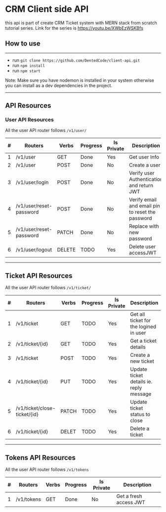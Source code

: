 # CRM Client side API

this api is part of create CRM Ticket system with MERN stack from scratch tutorial series. Link for the series is https://youtu.be/XWbEzWSKBfs

## How to use
---
- run `git clone https://github.com/DentedCode/client-api.git`
- run `npm install`
- run `npm start`

Note: Make sure you have nodemon is installed in your system otherwise you can install as a dev dependencies in the project.

---
## API Resources
### User API Resources
All the user API router follows `/v1/user/`

| #	| Routers	| Verbs	| Progress	| Is Private	| Description |
| --- | ------------- | ----- | --------- | -------- | ---------------------------------------------------------|
| 1	| /v1/user	                | GET	    | Done	| Yes	| Get user Info                                     |
| 2	| /v1/user	                | POST	    | Done	| No	| Create a user                                     |
| 3	| /v1/user/login	        | POST	    | Done	| No	| Verify user Authentication and return JWT         |
| 4	| /v1/user/reset-password	| POST	    | Done	| No	| Verify email and email pin to reset the password  |
| 5	| /v1/user/reset-password	| PATCH	    | Done	| No	| Replace with new password                         |
| 6 | /v1/user/logout	        | DELETE	| TODO	| Yes	| Delete user accessJWT                             |

---
## Ticket API Resources
All the user API router follows `/v1/ticket/`

| #	| Routers	| Verbs	| Progress	| Is Private	| Description |
| --- | ------------- | ----- | --------- | -------- | -----------------------------------------------------|
| 1	    | /v1/ticket	                | GET	| TODO	| Yes	| Get all ticket for the logined in user    |
| 2	    | /v1/ticket/{id}	            | GET	| TODO	| Yes	| Get a ticket details                      |
| 3	    | /v1/ticket	                | POST	| TODO	| Yes	| Create a new ticket                       |
| 4	    | /v1/ticket/{id}	            | PUT	| TODO	| Yes	| Update ticket details ie. reply message   |
| 5	    | /v1/ticket/close-ticket/{id}	| PATCH	| TODO	| Yes	| Update ticket status to close             |
| 6	    | /v1/ticket/{id}	            | DELET	| TODO	| Yes	| Delete a ticket                           |

---
## Tokens API Resources
All the user API router follows `/v1/tokens`

| #	| Routers	| Verbs	| Progress	| Is Private	| Description |
| --- | ------------- | ----- | --------- | -------- | ----------------------------------|
|1|	/v1/tokens |	GET| Done |	No|	Get a fresh access JWT|
